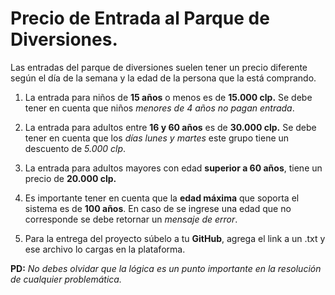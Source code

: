 # Precio de Entrada al Parque de Diversiones.

Las entradas del parque de diversiones suelen tener un precio diferente según el día de la semana y la edad de la persona que la está comprando.

1. La entrada para niños de __15 años__ o menos es de __15.000 clp.__ Se debe tener en cuenta que niños _menores de 4 años no pagan entrada_.

2. La entrada para adultos entre __16 y 60 años__ es de __30.000 clp.__ Se debe tener en cuenta que los _días lunes y martes_ este grupo tiene un descuento de _5.000 clp_.

3. La entrada para adultos mayores con edad __superior a 60 años__, tiene un precio de __20.000 clp.__

4. Es importante tener en cuenta que la __edad máxima__ que soporta el sistema es de __100 años__. En caso de se ingrese una edad que no corresponde se debe retornar un _mensaje de error_.

5. Para la entrega del proyecto súbelo a tu __GitHub__, agrega el link a un .txt y ese archivo lo cargas en la plataforma.

__PD:__ _No debes olvidar que la lógica es un punto importante en la resolución de cualquier problemática._